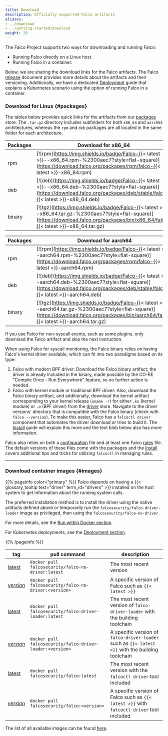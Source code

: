```yaml
---
title: Download
description: Officially supported Falco artifacts
aliases:
- ../download
- ../getting-started/download
weight: 20
---
```


The Falco Project supports two ways for downloading and running Falco:

 - Running Falco directly on a Linux host.
 - Running Falco in a container.

Below, we are sharing the download links for the Falco artifacts. The Falco [release](https://github.com/falcosecurity/falco/blob/master/RELEASE.md) document provides more details about the artifacts and their versioning. Additionally, we have a dedicated [Deployment](/docs/install-operate/deployment/) guide that explains a Kubernetes scenario using the option of running Falco in a container.

### Download for Linux {#packages}

The tables below provides quick links for the artifacts from our [packages](https://download.falco.org/?prefix=packages/) store. The `.tar.gz` directory includes subfolders for both `x86_64` and `aarch64` architectures, whereas the `rpm` and `deb` packages are all located in the same folder for each architecture.

| Packages | Download for **x86_64** |
| -------- | ------------------------------------------------------------------------------------------------------------------------------------------------------ |
| rpm              | [![rpm](https://img.shields.io/badge/Falco-{{< latest >}}--x86_64.rpm-%2300aec7?style=flat-square)](https://download.falco.org/packages/rpm/falco-{{< latest >}}-x86_64.rpm)        |
| deb              | [![deb](https://img.shields.io/badge/Falco-{{< latest >}}--x86_64.deb-%2300aec7?style=flat-square)](https://download.falco.org/packages/deb/stable/falco-{{< latest >}}-x86_64.deb) |
| binary           | [![tgz](https://img.shields.io/badge/Falco-{{< latest >}}--x86_64.tar.gz-%2300aec7?style=flat-square)](https://download.falco.org/packages/bin/x86_64/falco-{{< latest >}}-x86_64.tar.gz) |


| Packages | Download for **aarch64** |
| -------- | ------------------------------------------------------------------------------------------------------------------------------------------------------ |
| rpm              | [![rpm](https://img.shields.io/badge/Falco-{{< latest >}}--aarch64.rpm-%2300aec7?style=flat-square)](https://download.falco.org/packages/rpm/falco-{{< latest >}}-aarch64.rpm)        |
| deb              | [![deb](https://img.shields.io/badge/Falco-{{< latest >}}--aarch64.deb-%2300aec7?style=flat-square)](https://download.falco.org/packages/deb/stable/falco-{{< latest >}}-aarch64.deb) |
| binary           | [![tgz](https://img.shields.io/badge/Falco-{{< latest >}}--aarch64.tar.gz-%2300aec7?style=flat-square)](https://download.falco.org/packages/bin/aarch64/falco-{{< latest >}}-aarch64.tar.gz) |

If you use Falco for non-syscall events, such as some plugins, only download the Falco artifact and skip the next instruction.

When using Falco for syscall monitoring, the Falco binary relies on having Falco's kernel driver available, which can fit into two paradigms based on its type:

1. Falco with modern BPF driver: Download the Falco binary artifact; the driver is already included in the binary, made possible by the CO-RE "Compile Once - Run Everywhere" feature, so no further action is needed.
2. Falco with kernel module or traditional BPF driver: Also, download the Falco binary artifact, and additionally, download the kernel artifact corresponding to your kernel release (`uname -r`) for either `.ko` (kernel module) or `.o` (BPF driver) from the [driver](https://download.falco.org/?prefix=driver/) store. Navigate to the driver versions' directory that is compatible with the Falco binary (check with `falco --version`). To make this easier, Falco has a `falcoctl driver` component that automates the driver download or tries to build it. The [Install](/docs/install-operate/installation/) guide will explain this more and the text blob below also has more information.

Falco also relies on both a [configuration](https://github.com/falcosecurity/falco/blob/master/falco.yaml) file and at least one Falco [rules](https://github.com/falcosecurity/rules) file. The default versions of these files come with the packages and the [Install](/docs/install-operate/installation/) covers additional tips and tricks for utilizing `falcoctl` in managing rules.

---

### Download container images {#images}

{{% pageinfo color="primary" %}}
Falco depends on having a {{< glossary_tooltip text="driver" term_id="drivers" >}} installed on the host system to get information about the running system calls.

The preferred installation method is to install the driver using the native artifacts defined above or
temporarily run the `falcosecurity/falco-driver-loader` image as privileged, then using the `falcosecurity/falco-no-driver`.

For more details, see the [Run within Docker section](/docs/install-operate/running/#docker).

For Kubernetes deployments, see the [Deployment section](/docs/install-operate/deployment/#kubernetes).

{{% /pageinfo %}}

|tag | pull command | description |
|----|----------|-----------------|
|[latest](https://hub.docker.com/r/falcosecurity/falco-no-driver/tags)| `docker pull falcosecurity/falco-no-driver:latest` | The most recent version |
|[*version*](https://hub.docker.com/r/falcosecurity/falco-no-driver/tags)| `docker pull falcosecurity/falco-no-driver:<version>` | A specific version of Falco such as `{{< latest >}}` |
|[latest](https://hub.docker.com/r/falcosecurity/falco-driver-loader/tags)| `docker pull falcosecurity/falco-driver-loader:latest` | The most recent version of `falco-driver-loader` with the building toolchain |
|[*version*](https://hub.docker.com/r/falcosecurity/falco-driver-loader/tags)| `docker pull falcosecurity/falco-driver-loader:<version>` | A specific version of `falco-driver-loader` such as `{{< latest >}}` with the building toolchain |
|[latest](https://hub.docker.com/r/falcosecurity/falco/tags)| `docker pull falcosecurity/falco:latest` | The most recent version with the `falcoctl driver` tool included |
|[*version*](https://hub.docker.com/r/falcosecurity/falco/tags)| `docker pull falcosecurity/falco:<version>` | A specific version of Falco such as `{{< latest >}}` with `falcoctl driver` tool included |

The list of all available images can be found [here](https://github.com/falcosecurity/falco/tree/master/docker).
